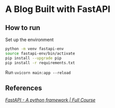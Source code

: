 # A Blog Built with FastAPI

## How to run

Set up the environment
```bash
python -m venv fastapi-env
source fastapi-env/bin/activate
pip install --upgrade pip
pip install -r requirements.txt
```

Run
`uvicorn main:app --reload`

## References
[*FastAPI - A python framework | Full Course*](https://www.youtube.com/watch?v=7t2alSnE2-I&t=17s)